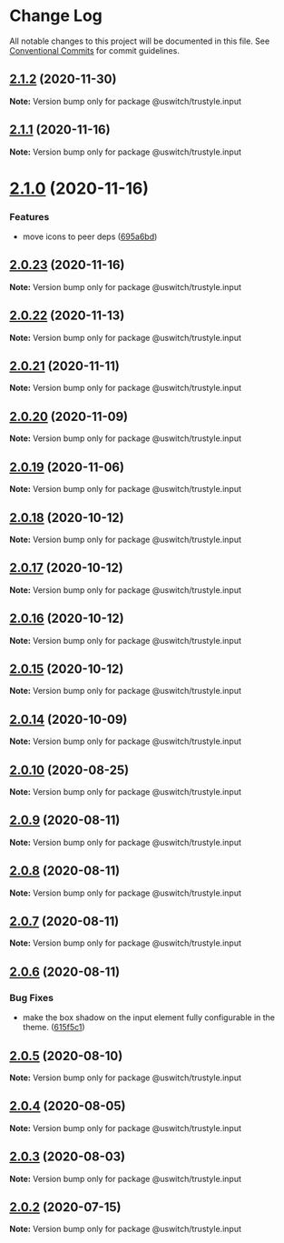 # Change Log

All notable changes to this project will be documented in this file.
See [Conventional Commits](https://conventionalcommits.org) for commit guidelines.

## [2.1.2](https://github.com/uswitch/trustyle/compare/@uswitch/trustyle.input@2.1.1...@uswitch/trustyle.input@2.1.2) (2020-11-30)

**Note:** Version bump only for package @uswitch/trustyle.input






## [2.1.1](https://github.com/uswitch/trustyle/compare/@uswitch/trustyle.input@2.1.0...@uswitch/trustyle.input@2.1.1) (2020-11-16)

**Note:** Version bump only for package @uswitch/trustyle.input





# [2.1.0](https://github.com/uswitch/trustyle/compare/@uswitch/trustyle.input@2.0.23...@uswitch/trustyle.input@2.1.0) (2020-11-16)


### Features

* move icons to peer deps ([695a6bd](https://github.com/uswitch/trustyle/commit/695a6bd))





## [2.0.23](https://github.com/uswitch/trustyle/compare/@uswitch/trustyle.input@2.0.22...@uswitch/trustyle.input@2.0.23) (2020-11-16)

**Note:** Version bump only for package @uswitch/trustyle.input





## [2.0.22](https://github.com/uswitch/trustyle/compare/@uswitch/trustyle.input@2.0.21...@uswitch/trustyle.input@2.0.22) (2020-11-13)

**Note:** Version bump only for package @uswitch/trustyle.input





## [2.0.21](https://github.com/uswitch/trustyle/compare/@uswitch/trustyle.input@2.0.20...@uswitch/trustyle.input@2.0.21) (2020-11-11)

**Note:** Version bump only for package @uswitch/trustyle.input





## [2.0.20](https://github.com/uswitch/trustyle/compare/@uswitch/trustyle.input@2.0.19...@uswitch/trustyle.input@2.0.20) (2020-11-09)

**Note:** Version bump only for package @uswitch/trustyle.input





## [2.0.19](https://github.com/uswitch/trustyle/compare/@uswitch/trustyle.input@2.0.18...@uswitch/trustyle.input@2.0.19) (2020-11-06)

**Note:** Version bump only for package @uswitch/trustyle.input





## [2.0.18](https://github.com/uswitch/trustyle/compare/@uswitch/trustyle.input@2.0.16...@uswitch/trustyle.input@2.0.18) (2020-10-12)

**Note:** Version bump only for package @uswitch/trustyle.input





## [2.0.17](https://github.com/uswitch/trustyle/compare/@uswitch/trustyle.input@2.0.16...@uswitch/trustyle.input@2.0.17) (2020-10-12)

**Note:** Version bump only for package @uswitch/trustyle.input





## [2.0.16](https://github.com/uswitch/trustyle/compare/@uswitch/trustyle.input@2.0.14...@uswitch/trustyle.input@2.0.16) (2020-10-12)

**Note:** Version bump only for package @uswitch/trustyle.input





## [2.0.15](https://github.com/uswitch/trustyle/compare/@uswitch/trustyle.input@2.0.14...@uswitch/trustyle.input@2.0.15) (2020-10-12)

**Note:** Version bump only for package @uswitch/trustyle.input





## [2.0.14](https://github.com/uswitch/trustyle/compare/@uswitch/trustyle.input@2.0.13...@uswitch/trustyle.input@2.0.14) (2020-10-09)

**Note:** Version bump only for package @uswitch/trustyle.input






## [2.0.10](https://github.com/uswitch/trustyle/compare/@uswitch/trustyle.input@2.0.9...@uswitch/trustyle.input@2.0.10) (2020-08-25)

**Note:** Version bump only for package @uswitch/trustyle.input





## [2.0.9](https://github.com/uswitch/trustyle/compare/@uswitch/trustyle.input@2.0.7...@uswitch/trustyle.input@2.0.9) (2020-08-11)

**Note:** Version bump only for package @uswitch/trustyle.input





## [2.0.8](https://github.com/uswitch/trustyle/compare/@uswitch/trustyle.input@2.0.7...@uswitch/trustyle.input@2.0.8) (2020-08-11)

**Note:** Version bump only for package @uswitch/trustyle.input





## [2.0.7](https://github.com/uswitch/trustyle/compare/@uswitch/trustyle.input@2.0.6...@uswitch/trustyle.input@2.0.7) (2020-08-11)

**Note:** Version bump only for package @uswitch/trustyle.input





## [2.0.6](https://github.com/uswitch/trustyle/compare/@uswitch/trustyle.input@2.0.5...@uswitch/trustyle.input@2.0.6) (2020-08-11)


### Bug Fixes

* make the box shadow on the input element fully configurable in the theme. ([615f5c1](https://github.com/uswitch/trustyle/commit/615f5c1))





## [2.0.5](https://github.com/uswitch/trustyle/compare/@uswitch/trustyle.input@2.0.2...@uswitch/trustyle.input@2.0.5) (2020-08-10)

**Note:** Version bump only for package @uswitch/trustyle.input





## [2.0.4](https://github.com/uswitch/trustyle/compare/@uswitch/trustyle.input@2.0.2...@uswitch/trustyle.input@2.0.4) (2020-08-05)

**Note:** Version bump only for package @uswitch/trustyle.input





## [2.0.3](https://github.com/uswitch/trustyle/compare/@uswitch/trustyle.input@2.0.2...@uswitch/trustyle.input@2.0.3) (2020-08-03)

**Note:** Version bump only for package @uswitch/trustyle.input





## [2.0.2](https://github.com/uswitch/trustyle/compare/@uswitch/trustyle.input@2.0.1...@uswitch/trustyle.input@2.0.2) (2020-07-15)

**Note:** Version bump only for package @uswitch/trustyle.input
